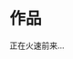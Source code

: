 # 作品


正在火速前来...
<!--{{< showcase "文章名" "一句话简介" "文章图片链接" "/zh-cn/文章链接/" >}}-->
<!--example:-->
<!--{{< showcase "主题文档 - 基本概念" "探索 Hugo - DoIt 主题的全部内容和背后的核心概念" "/theme-documentation-basics/featured-image.webp" "/zh-cn/theme-documentation-basics/" >}}-->

